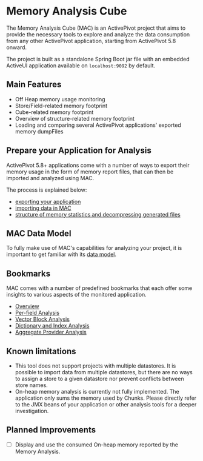 # Memory Analysis Cube

The Memory Analysis Cube (MAC) is an ActivePivot project that aims to provide
the necessary tools to explore and analyze the data consumption from any other
ActivePivot application, starting from ActivePivot 5.8 onward.

The project is built as a standalone Spring Boot jar file with an embedded
ActiveUI application available on `localhost:9092` by default.

## Main Features

* Off Heap memory usage monitoring 
* Store/Field-related memory footprint
* Cube-related memory footprint
* Overview of structure-related memory footprint
* Loading and comparing several ActivePivot applications' exported memory
  dumpFiles

## Prepare your Application for Analysis

ActivePivot 5.8+ applications come with a number of ways to export their memory
usage in the form of memory report files, that can then be imported and analyzed
using MAC.

The process is explained below:

* [exporting your application](setting_up/exporting.md)
* [importing data in MAC](setting_up/importing.md)
* [structure of memory statistics and decompressing generated
  files](setting_up/statistics.md)

## MAC Data Model

To fully make use of MAC's capabilities for analyzing your project, it is
important to get familiar with its [data model](data_model.md).

## Bookmarks

MAC comes with a number of predefined bookmarks that each offer some insights to
various aspects of the monitored application.

* [Overview](bookmarks/overview.md)
* [Per-field Analysis](bookmarks/fields.md)
* [Vector Block Analysis](bookmarks/vectors.md)
* [Dictionary and Index Analysis](bookmarks/dictionaries_indexes.md)
* [Aggregate Provider Analysis](bookmarks/aggregate_providers.md)

## Known limitations

* This tool does not support projects with multiple datastores. It is possible
  to import data from multiple datastores, but there are no ways to assign a
  store to a given datastore nor prevent conflicts between store names.
* On-heap memory analysis is currently not fully implemented. The application
  only sums the memory used by Chunks. Please directly refer to the JMX beans of
  your application or other analysis tools for a deeper investigation.

## Planned Improvements

- [ ] Display and use the consumed On-heap memory reported by the Memory
  Analysis.
